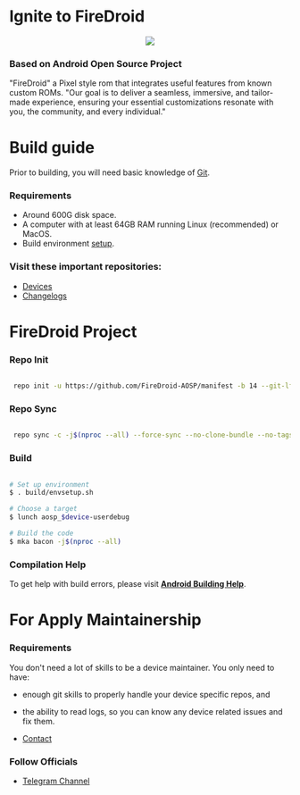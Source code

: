 # Ignite to FireDroid #

<p align="center">
  <img src="https://i.imgur.com/IinnO2x.png"/>
</p>

### Based on Android Open Source Project 

"FireDroid" a Pixel style rom that integrates useful features from known custom ROMs. "Our goal is to deliver a seamless, immersive, and tailor-made experience, ensuring your essential customizations resonate with you, the community, and every individual."

# Build guide

Prior to building, you will need basic knowledge of [Git](https://www.atlassian.com/git/tutorials/atlassian-git-cheatsheet).

### Requirements

- Around 600G disk space.
- A computer with at least 64GB RAM running Linux (recommended) or MacOS.
- Build environment [setup](https://github.com/akhilnarang/scripts).

### Visit these important repositories:

- [Devices](https://github.com/FireDroid-Devices)
- [Changelogs](https://github.com/FireDroid-Devices/Changelogs)


# FireDroid Project #

### Repo Init ###

```bash

 repo init -u https://github.com/FireDroid-AOSP/manifest -b 14 --git-lfs
```

### Repo Sync ###

```bash

 repo sync -c -j$(nproc --all) --force-sync --no-clone-bundle --no-tags
```

### Build ###

```bash

# Set up environment
$ . build/envsetup.sh

# Choose a target
$ lunch aosp_$device-userdebug

# Build the code
$ mka bacon -j$(nproc --all)
```

### Compilation Help

To get help with build errors, please visit [**Android Building Help**](https://t.me/AndroidBuildingHelp).


# For Apply Maintainership

### Requirements
You don't need a lot of skills to be a device maintainer. You only need to have:
- enough git skills to properly handle your device specific repos, and
- the ability to read logs, so you can know any device related issues and fix them.

- [Contact](https://t.me/i_RONAN)

### Follow Officials

- [Telegram Channel](https://t.me/firedroid_official)
